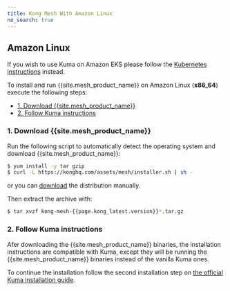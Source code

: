 ```yaml
---
title: Kong Mesh With Amazon Linux
no_search: true
---
```


## Amazon Linux

<div class="alert alert-ee blue">
If you wish to use Kuma on Amazon EKS please follow the <a href="/mesh/{{page.kong_version}}/installation/kubernetes">Kubernetes instructions</a> instead.
</div>

To install and run {{site.mesh_product_name}} on Amazon Linux (**x86_64**) execute the following steps:

* [1. Download {{site.mesh_product_name}}](#_1-download-kong-mesh)
* [2. Follow Kuma instructions](#_2-follow-kuma-instructions)

### 1. Download {{site.mesh_product_name}}

Run the following script to automatically detect the operating system and download {{site.mesh_product_name}}:

```sh
$ yum install -y tar gzip
$ curl -L https://konghq.com/assets/mesh/installer.sh | sh -
```

or you can [download](https://kong.bintray.com/kong-mesh/kong-mesh-{{page.kong_latest.version}}-centos-amd64.tar.gz) the distribution manually.

Then extract the archive with:

```sh
$ tar xvzf kong-mesh-{{page.kong_latest.version}}*.tar.gz
```

### 2. Follow Kuma instructions

Afer downloading the {{site.mesh_product_name}} binaries, the installation instructions are compatible with Kuma, except they will be running the {{site.mesh_product_name}} binaries instead of the vanilla Kuma ones.

To continue the installation follow the second installation step on [the official Kuma installation guide](https://kuma.io/docs/0.7.1/installation/amazonlinux/#_2-run-kuma).
